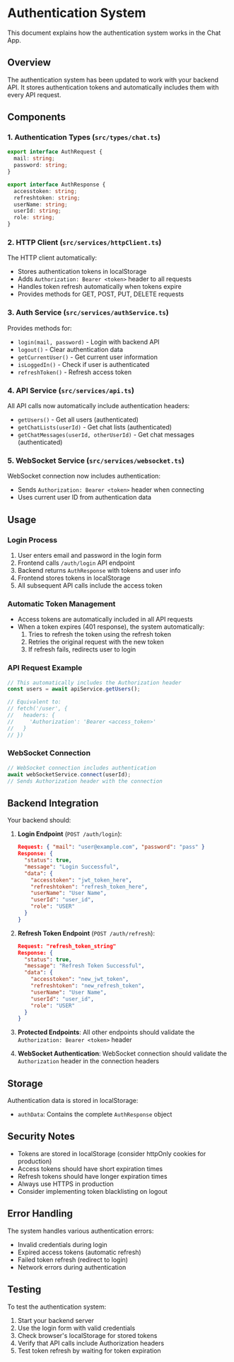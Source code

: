# Authentication System

This document explains how the authentication system works in the Chat App.

## Overview

The authentication system has been updated to work with your backend API. It stores authentication tokens and automatically includes them with every API request.

## Components

### 1. Authentication Types (`src/types/chat.ts`)

```typescript
export interface AuthRequest {
  mail: string;
  password: string;
}

export interface AuthResponse {
  accesstoken: string;
  refreshtoken: string;
  userName: string;
  userId: string;
  role: string;
}
```

### 2. HTTP Client (`src/services/httpClient.ts`)

The HTTP client automatically:
- Stores authentication tokens in localStorage
- Adds `Authorization: Bearer <token>` header to all requests
- Handles token refresh automatically when tokens expire
- Provides methods for GET, POST, PUT, DELETE requests

### 3. Auth Service (`src/services/authService.ts`)

Provides methods for:
- `login(mail, password)` - Login with backend API
- `logout()` - Clear authentication data
- `getCurrentUser()` - Get current user information
- `isLoggedIn()` - Check if user is authenticated
- `refreshToken()` - Refresh access token

### 4. API Service (`src/services/api.ts`)

All API calls now automatically include authentication headers:
- `getUsers()` - Get all users (authenticated)
- `getChatLists(userId)` - Get chat lists (authenticated)
- `getChatMessages(userId, otherUserId)` - Get chat messages (authenticated)

### 5. WebSocket Service (`src/services/websocket.ts`)

WebSocket connection now includes authentication:
- Sends `Authorization: Bearer <token>` header when connecting
- Uses current user ID from authentication data

## Usage

### Login Process

1. User enters email and password in the login form
2. Frontend calls `/auth/login` API endpoint
3. Backend returns `AuthResponse` with tokens and user info
4. Frontend stores tokens in localStorage
5. All subsequent API calls include the access token

### Automatic Token Management

- Access tokens are automatically included in all API requests
- When a token expires (401 response), the system automatically:
  1. Tries to refresh the token using the refresh token
  2. Retries the original request with the new token
  3. If refresh fails, redirects user to login

### API Request Example

```typescript
// This automatically includes the Authorization header
const users = await apiService.getUsers();

// Equivalent to:
// fetch('/user', {
//   headers: {
//     'Authorization': 'Bearer <access_token>'
//   }
// })
```

### WebSocket Connection

```typescript
// WebSocket connection includes authentication
await webSocketService.connect(userId);
// Sends Authorization header with the connection
```

## Backend Integration

Your backend should:

1. **Login Endpoint** (`POST /auth/login`):
   ```json
   Request: { "mail": "user@example.com", "password": "pass" }
   Response: {
     "status": true,
     "message": "Login Successful",
     "data": {
       "accesstoken": "jwt_token_here",
       "refreshtoken": "refresh_token_here",
       "userName": "User Name",
       "userId": "user_id",
       "role": "USER"
     }
   }
   ```

2. **Refresh Token Endpoint** (`POST /auth/refresh`):
   ```json
   Request: "refresh_token_string"
   Response: {
     "status": true,
     "message": "Refresh Token Successful",
     "data": {
       "accesstoken": "new_jwt_token",
       "refreshtoken": "new_refresh_token",
       "userName": "User Name",
       "userId": "user_id",
       "role": "USER"
     }
   }
   ```

3. **Protected Endpoints**: All other endpoints should validate the `Authorization: Bearer <token>` header

4. **WebSocket Authentication**: WebSocket connection should validate the `Authorization` header in the connection headers

## Storage

Authentication data is stored in localStorage:
- `authData`: Contains the complete `AuthResponse` object

## Security Notes

- Tokens are stored in localStorage (consider httpOnly cookies for production)
- Access tokens should have short expiration times
- Refresh tokens should have longer expiration times
- Always use HTTPS in production
- Consider implementing token blacklisting on logout

## Error Handling

The system handles various authentication errors:
- Invalid credentials during login
- Expired access tokens (automatic refresh)
- Failed token refresh (redirect to login)
- Network errors during authentication

## Testing

To test the authentication system:

1. Start your backend server
2. Use the login form with valid credentials
3. Check browser's localStorage for stored tokens
4. Verify that API calls include Authorization headers
5. Test token refresh by waiting for token expiration